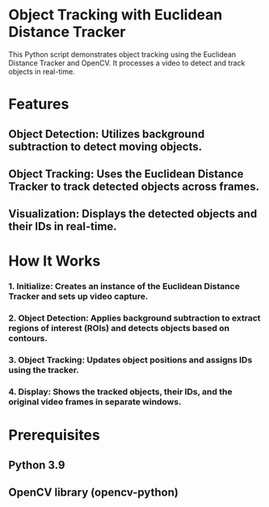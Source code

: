 # Object Tracking with Euclidean Distance Tracker

This Python script demonstrates object tracking using the Euclidean Distance Tracker and OpenCV. It processes a video to detect and track objects in real-time.

# Features
## Object Detection: Utilizes background subtraction to detect moving objects.
## Object Tracking: Uses the Euclidean Distance Tracker to track detected objects across frames.
## Visualization: Displays the detected objects and their IDs in real-time.

# How It Works
### 1. Initialize: Creates an instance of the Euclidean Distance Tracker and sets up video capture.
### 2. Object Detection: Applies background subtraction to extract regions of interest (ROIs) and detects objects based on contours.
### 3. Object Tracking: Updates object positions and assigns IDs using the tracker.
### 4. Display: Shows the tracked objects, their IDs, and the original video frames in separate windows.

# Prerequisites
## Python 3.9
## OpenCV library (opencv-python)
